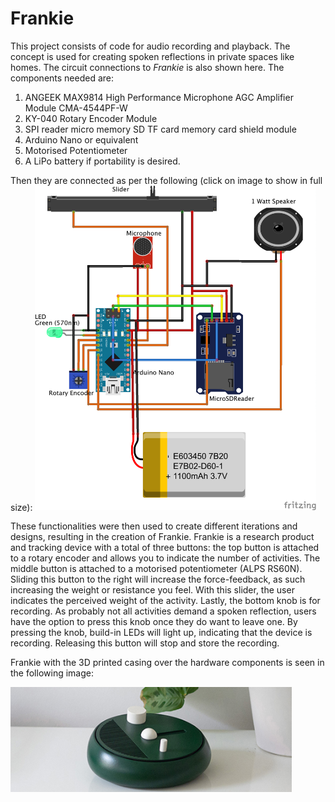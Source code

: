 # Frankie
This project consists of code for audio recording and playback. The concept is used for creating spoken reflections in private spaces like homes. The circuit connections to _Frankie_ is also shown here. The components needed are:

1. ANGEEK MAX9814 High Performance Microphone AGC Amplifier Module CMA-4544PF-W
2. KY-040 Rotary Encoder Module
3. SPI reader micro memory SD TF card memory card shield module
4. Arduino Nano or equivalent 
5. Motorised Potentiometer 
6. A LiPo battery if portability is desired. 


Then they are connected as per the following (click on image to show in full size):
<img src="Frankie_Circuit_bb.png" alt="drawing" width="450"/>

These functionalities were then used to create different iterations and designs, resulting in the creation of Frankie. Frankie is a research product and tracking device with a total of three buttons: the top button is attached to a rotary encoder and allows you to indicate the number of activities. The middle button is attached to a motorised potentiometer (ALPS RS60N). Sliding this button to the right will increase the force-feedback, as such increasing the weight or resistance you feel. With this slider, the user indicates the perceived weight of the activity. Lastly, the bottom knob is for recording. As probably not all activities demand a spoken reflection, users have the option to press this knob once they do want to leave one. By pressing the knob, build-in LEDs will light up, indicating that the device is recording. Releasing this button will stop and store the recording. 

Frankie with the 3D printed casing over the hardware components is seen in the following image:

<img src="F1_Option1.jpg" alt="drawing" width="450"/>
